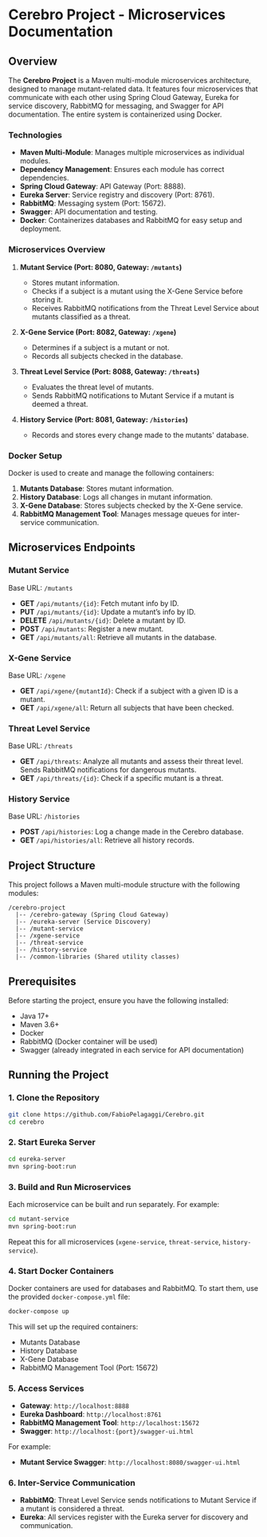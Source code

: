 # Cerebro Project - Microservices Documentation

## Overview

The **Cerebro Project** is a Maven multi-module microservices architecture, designed to manage mutant-related data. It features four microservices that communicate with each other using Spring Cloud Gateway, Eureka for service discovery, RabbitMQ for messaging, and Swagger for API documentation. The entire system is containerized using Docker.

### Technologies
- **Maven Multi-Module**: Manages multiple microservices as individual modules.
- **Dependency Management**: Ensures each module has correct dependencies.
- **Spring Cloud Gateway**: API Gateway (Port: 8888).
- **Eureka Server**: Service registry and discovery (Port: 8761).
- **RabbitMQ**: Messaging system (Port: 15672).
- **Swagger**: API documentation and testing.
- **Docker**: Containerizes databases and RabbitMQ for easy setup and deployment.

### Microservices Overview

1. **Mutant Service (Port: 8080, Gateway: `/mutants`)**
   - Stores mutant information.
   - Checks if a subject is a mutant using the X-Gene Service before storing it.
   - Receives RabbitMQ notifications from the Threat Level Service about mutants classified as a threat.

2. **X-Gene Service (Port: 8082, Gateway: `/xgene`)**
   - Determines if a subject is a mutant or not.
   - Records all subjects checked in the database.

3. **Threat Level Service (Port: 8088, Gateway: `/threats`)**
   - Evaluates the threat level of mutants.
   - Sends RabbitMQ notifications to Mutant Service if a mutant is deemed a threat.

4. **History Service (Port: 8081, Gateway: `/histories`)**
   - Records and stores every change made to the mutants' database.

### Docker Setup

Docker is used to create and manage the following containers:
1. **Mutants Database**: Stores mutant information.
2. **History Database**: Logs all changes in mutant information.
3. **X-Gene Database**: Stores subjects checked by the X-Gene service.
4. **RabbitMQ Management Tool**: Manages message queues for inter-service communication.

## Microservices Endpoints

### Mutant Service
Base URL: `/mutants`
- **GET** `/api/mutants/{id}`: Fetch mutant info by ID.
- **PUT** `/api/mutants/{id}`: Update a mutant’s info by ID.
- **DELETE** `/api/mutants/{id}`: Delete a mutant by ID.
- **POST** `/api/mutants`: Register a new mutant.
- **GET** `/api/mutants/all`: Retrieve all mutants in the database.

### X-Gene Service
Base URL: `/xgene`
- **GET** `/api/xgene/{mutantId}`: Check if a subject with a given ID is a mutant.
- **GET** `/api/xgene/all`: Return all subjects that have been checked.

### Threat Level Service
Base URL: `/threats`
- **GET** `/api/threats`: Analyze all mutants and assess their threat level. Sends RabbitMQ notifications for dangerous mutants.
- **GET** `/api/threats/{id}`: Check if a specific mutant is a threat.

### History Service
Base URL: `/histories`
- **POST** `/api/histories`: Log a change made in the Cerebro database.
- **GET** `/api/histories/all`: Retrieve all history records.

## Project Structure
This project follows a Maven multi-module structure with the following modules:

```
/cerebro-project
  |-- /cerebro-gateway (Spring Cloud Gateway)
  |-- /eureka-server (Service Discovery)
  |-- /mutant-service
  |-- /xgene-service
  |-- /threat-service
  |-- /history-service
  |-- /common-libraries (Shared utility classes)
```

## Prerequisites

Before starting the project, ensure you have the following installed:
- Java 17+
- Maven 3.6+
- Docker
- RabbitMQ (Docker container will be used)
- Swagger (already integrated in each service for API documentation)

## Running the Project

### 1. Clone the Repository
```bash
git clone https://github.com/FabioPelagaggi/Cerebro.git
cd cerebro
```

### 2. Start Eureka Server
```bash
cd eureka-server
mvn spring-boot:run
```

### 3. Build and Run Microservices
Each microservice can be built and run separately. For example:

```bash
cd mutant-service
mvn spring-boot:run
```

Repeat this for all microservices (`xgene-service`, `threat-service`, `history-service`).

### 4. Start Docker Containers
Docker containers are used for databases and RabbitMQ. To start them, use the provided `docker-compose.yml` file:
```bash
docker-compose up
```

This will set up the required containers:
- Mutants Database
- History Database
- X-Gene Database
- RabbitMQ Management Tool (Port: 15672)

### 5. Access Services

- **Gateway**: `http://localhost:8888`
- **Eureka Dashboard**: `http://localhost:8761`
- **RabbitMQ Management Tool**: `http://localhost:15672`
- **Swagger**: `http://localhost:{port}/swagger-ui.html`

For example:
- **Mutant Service Swagger**: `http://localhost:8080/swagger-ui.html`

### 6. Inter-Service Communication
- **RabbitMQ**: Threat Level Service sends notifications to Mutant Service if a mutant is considered a threat.
- **Eureka**: All services register with the Eureka server for discovery and communication.
